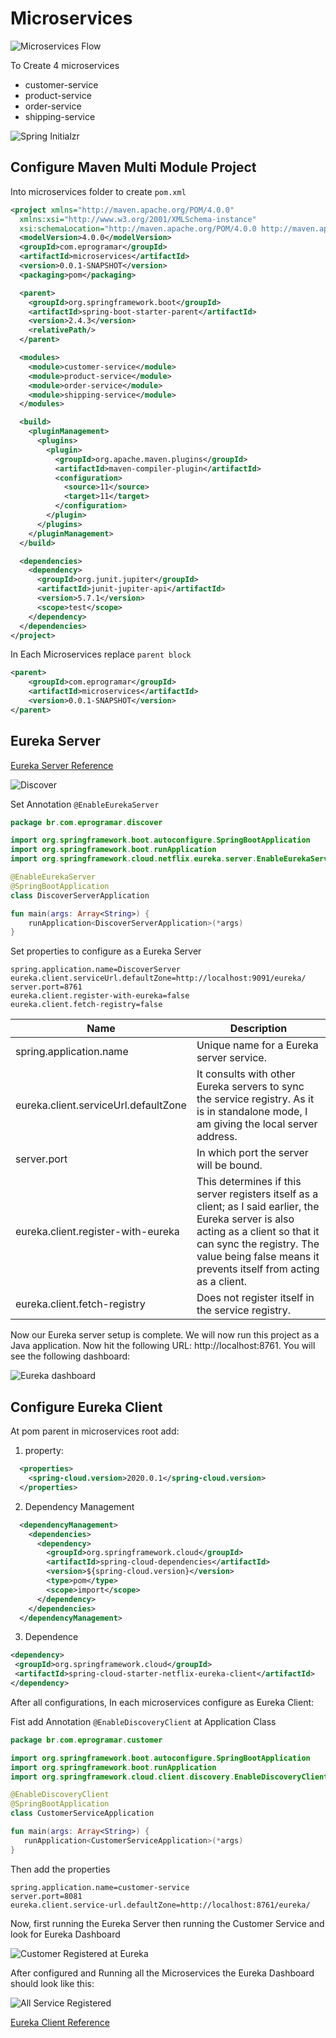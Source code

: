 # Microservices

![Microservices Flow](../assets/microservices-simple-flow.jpg)

To Create 4 microservices

- customer-service
- product-service
- order-service
- shipping-service

![Spring Initialzr](../assets/spring-initializr-create-microservices.png)

## Configure Maven Multi Module Project

Into microservices folder to create `pom.xml`

```xml
<project xmlns="http://maven.apache.org/POM/4.0.0"
  xmlns:xsi="http://www.w3.org/2001/XMLSchema-instance"
  xsi:schemaLocation="http://maven.apache.org/POM/4.0.0 http://maven.apache.org/xsd/maven-4.0.0.xsd">
  <modelVersion>4.0.0</modelVersion>
  <groupId>com.eprogramar</groupId>
  <artifactId>microservices</artifactId>
  <version>0.0.1-SNAPSHOT</version>
  <packaging>pom</packaging>

  <parent>
    <groupId>org.springframework.boot</groupId>
    <artifactId>spring-boot-starter-parent</artifactId>
    <version>2.4.3</version>
    <relativePath/>
  </parent>

  <modules>
    <module>customer-service</module>
    <module>product-service</module>
    <module>order-service</module>
    <module>shipping-service</module>
  </modules>

  <build>
    <pluginManagement>
      <plugins>
        <plugin>
          <groupId>org.apache.maven.plugins</groupId>
          <artifactId>maven-compiler-plugin</artifactId>
          <configuration>
            <source>11</source>
            <target>11</target>
          </configuration>
        </plugin>
      </plugins>
    </pluginManagement>
  </build>

  <dependencies>
    <dependency>
      <groupId>org.junit.jupiter</groupId>
      <artifactId>junit-jupiter-api</artifactId>
      <version>5.7.1</version>
      <scope>test</scope>
    </dependency>
  </dependencies>
</project>
```

In Each Microservices replace `parent block`

```xml
<parent>
    <groupId>com.eprogramar</groupId>
    <artifactId>microservices</artifactId>	
    <version>0.0.1-SNAPSHOT</version>
</parent>
```

## Eureka Server

[Eureka Server Reference](https://dzone.com/articles/microservice-spring-cloud-eureka-server-configurat)

![Discover](../assets/spring-initializr-create-discover.png)

Set Annotation `@EnableEurekaServer`

```kotlin
package br.com.eprogramar.discover

import org.springframework.boot.autoconfigure.SpringBootApplication
import org.springframework.boot.runApplication
import org.springframework.cloud.netflix.eureka.server.EnableEurekaServer

@EnableEurekaServer
@SpringBootApplication
class DiscoverServerApplication

fun main(args: Array<String>) {
	runApplication<DiscoverServerApplication>(*args)
}

```

Set properties to configure as a Eureka Server

```properties
spring.application.name=DiscoverServer
eureka.client.serviceUrl.defaultZone=http://localhost:9091/eureka/
server.port=8761
eureka.client.register-with-eureka=false
eureka.client.fetch-registry=false
```

Name	| Description
------|------------
spring.application.name	              | Unique name for a Eureka server service.
eureka.client.serviceUrl.defaultZone  | It consults with other Eureka servers to sync the service registry. As it is in standalone mode, I am giving the local server address.
server.port                           |	In which port the server will be bound.
eureka.client.register-with-eureka    | This determines if this server registers itself as a client; as I said earlier, the Eureka server is also acting as a client so that it can sync the registry. The value being false means it prevents itself from acting as a client.
eureka.client.fetch-registry          | Does not register itself in the service registry.

 Now our Eureka server setup is complete.
 We will now run this project as a Java application. Now hit the following URL: http://localhost:8761. 
 You will see the following dashboard:

 ![Eureka dashboard](../assets/eukera-dashboard.png)


 ## Configure Eureka Client

At pom parent in microservices root add:

1. property:

```xml
  <properties>
    <spring-cloud.version>2020.0.1</spring-cloud.version>
  </properties>
```

2. Dependency Management

```xml
  <dependencyManagement>
    <dependencies>
      <dependency>
        <groupId>org.springframework.cloud</groupId>
        <artifactId>spring-cloud-dependencies</artifactId>
        <version>${spring-cloud.version}</version>
        <type>pom</type>
        <scope>import</scope>
      </dependency>
    </dependencies>
  </dependencyManagement>
```

3. Dependence

 ```xml
<dependency>
  <groupId>org.springframework.cloud</groupId>
  <artifactId>spring-cloud-starter-netflix-eureka-client</artifactId>
</dependency>
 ```

 After all configurations, In each microservices configure as Eureka Client:

 Fist add Annotation `@EnableDiscoveryClient` at Application Class

 ```kotlin
 package br.com.eprogramar.customer

import org.springframework.boot.autoconfigure.SpringBootApplication
import org.springframework.boot.runApplication
import org.springframework.cloud.client.discovery.EnableDiscoveryClient

@EnableDiscoveryClient
@SpringBootApplication
class CustomerServiceApplication

fun main(args: Array<String>) {
	runApplication<CustomerServiceApplication>(*args)
}
```

Then add the properties 

```
spring.application.name=customer-service
server.port=8081
eureka.client.service-url.defaultZone=http://localhost:8761/eureka/
```

Now, first running the Eureka Server then running the Customer Service and look for Eureka Dashboard

![Customer Registered at Eureka](../assets/eukera-dashboard-customer-registered.png)

After configured and Running all the Microservices the Eureka Dashboard should look like this:

![All Service Registered](../assets/eukera-dashboard-all-service-registered.png)

[Eureka Client Reference](https://dzone.com/articles/spring-cloud-amp-spring-bootimplementing-eureka-se)